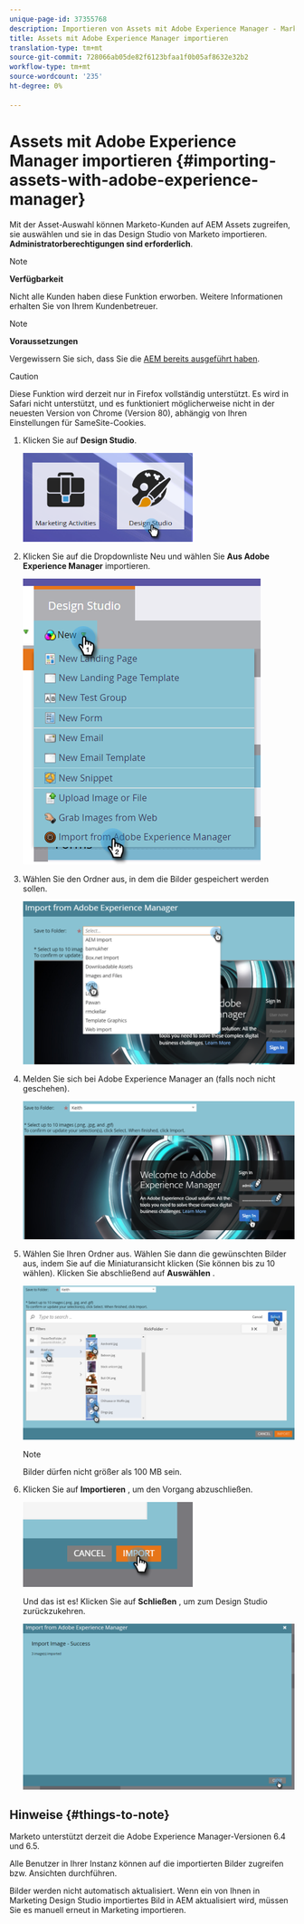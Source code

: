 ```yaml
---
unique-page-id: 37355768
description: Importieren von Assets mit Adobe Experience Manager - Marketing Docs - Produktdokumentation
title: Assets mit Adobe Experience Manager importieren
translation-type: tm+mt
source-git-commit: 728066ab05de82f6123bfaa1f0b05af8632e32b2
workflow-type: tm+mt
source-wordcount: '235'
ht-degree: 0%

---
```



# Assets mit Adobe Experience Manager importieren {#importing-assets-with-adobe-experience-manager}

Mit der Asset-Auswahl können Marketo-Kunden auf AEM Assets zugreifen, sie auswählen und sie in das Design Studio von Marketo importieren. **Administratorberechtigungen sind erforderlich**.

>[!NOTE]
>
>**Verfügbarkeit**
>
>Nicht alle Kunden haben diese Funktion erworben. Weitere Informationen erhalten Sie von Ihrem Kundenbetreuer.

>[!NOTE]
>
>**Voraussetzungen**
>
>Vergewissern Sie sich, dass Sie die [AEM bereits ausgeführt haben](https://docs.marketo.com/x/FwPLAQ).

>[!CAUTION]
>
>Diese Funktion wird derzeit nur in Firefox vollständig unterstützt. Es wird in Safari nicht unterstützt, und es funktioniert möglicherweise nicht in der neuesten Version von Chrome (Version 80), abhängig von Ihren Einstellungen für SameSite-Cookies.

1. Klicken Sie auf **Design Studio**.

   ![](assets/one-1.png)

1. Klicken Sie auf die Dropdownliste Neu und wählen Sie **Aus Adobe Experience Manager** importieren.

   ![](assets/two-1.png)

1. Wählen Sie den Ordner aus, in dem die Bilder gespeichert werden sollen.

   ![](assets/three-1.png)

1. Melden Sie sich bei Adobe Experience Manager an (falls noch nicht geschehen).

   ![](assets/four-1.png)

1. Wählen Sie Ihren Ordner aus. Wählen Sie dann die gewünschten Bilder aus, indem Sie auf die Miniaturansicht klicken (Sie können bis zu 10 wählen). Klicken Sie abschließend auf **Auswählen** .

   ![](assets/five.png)

   >[!NOTE]
   >
   >Bilder dürfen nicht größer als 100 MB sein.

1. Klicken Sie auf **Importieren** , um den Vorgang abzuschließen.

   ![](assets/six-1.png)

   Und das ist es! Klicken Sie auf **Schließen** , um zum Design Studio zurückzukehren.

   ![](assets/seven-1.png)

## Hinweise {#things-to-note}

Marketo unterstützt derzeit die Adobe Experience Manager-Versionen 6.4 und 6.5.

Alle Benutzer in Ihrer Instanz können auf die importierten Bilder zugreifen bzw. Ansichten durchführen.

Bilder werden nicht automatisch aktualisiert. Wenn ein von Ihnen in Marketing Design Studio importiertes Bild in AEM aktualisiert wird, müssen Sie es manuell erneut in Marketing importieren.
